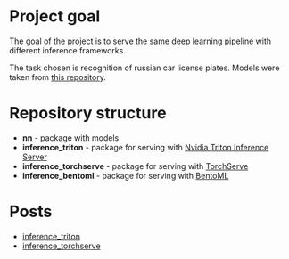# Project goal

The goal of the project is to serve the same deep learning pipeline with different inference frameworks.

The task chosen is recognition of russian car license plates. Models were taken from [this repository](https://github.com/EtokonE/License_Plate_Recognition).

# Repository structure

- __nn__ - package with models
- __inference_triton__ - package for serving with [Nvidia Triton Inference Server](https://developer.nvidia.com/nvidia-triton-inference-server)
- __inference_torchserve__ - package for serving with [TorchServe](https://pytorch.org/serve/)
- __inference_bentoml__ - package for serving with [BentoML](https://www.bentoml.com/)

# Posts

- [inference_triton](https://habr.com/ru/post/717890/)
- [inference_torchserve](https://habr.com/ru/articles/727484/)
